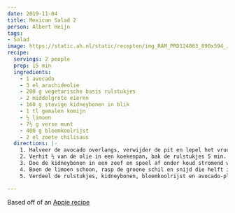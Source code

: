 ```yaml
---
date: 2019-11-04
title: Mexican Salad 2
person: Albert Heijn
tags:
- Salad
image: https://static.ah.nl/static/recepten/img_RAM_PRD124863_890x594_JPG.jpg
recipe:
  servings: 2 people
  prep: 15 min
  ingredients:
    - 1 avocado
    - 3 el arachideolie
    - 200 g vegetarische basis rulstukjes
    - 2 middelgrote eieren
    - 160 g stevige kidneybonen in blik
    - 1 tl gemalen komijn
    - ½ limoen
    - 7½ g verse munt
    - 400 g bloemkoolrijst
    - 2 el zoete chilisaus
  directions: |-
    1. Halveer de avocado overlangs, verwijder de pit en lepel het vruchtvlees uit de schil. Snijd het vruchtvlees in plakjes.
    2. Verhit ⅓ van de olie in een koekenpan, bak de rulstukjes 5 min. op middelhoog vuur en neem uit de pan. Verhit nog eens ⅓ van de olie in de pan en bak de eieren.
    3. Doe de kidneybonen in een zeef en spoel af onder koud stromend water. Verhit de rest van de olie in een kleine koekenpan en bak de kidneybonen met de komijn 3 min. op middelhoog vuur.
    4. Boen de limoen schoon, rasp de groene schil en snijd die helft in parten. Snijd de blaadjes van de munt fijn. Schep de bloemkoolrijst om met het limoenrasp, de helft van de munt, peper en eventueel zout.
    5. Verdeel de rulstukjes, kidneybonen, bloemkoolrijst en avocado-plakjes in componenten over diepe borden. Verdeel de gebakken eieren erover, de rest van de munt en besprenkel met de chilisaus. Serveer met de limoenpartjes.

---
```


Based off of an [Appie recipe](https://www.ah.nl/allerhande/recept/R-R1193177/burritobowl-met-kidneybonen-vegagehakt-en-munt-bloemkoolrijst)

